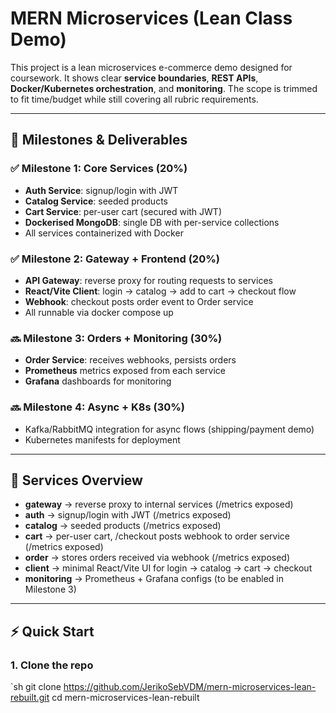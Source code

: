 ﻿# MERN Microservices (Lean Class Demo)

This project is a lean microservices e-commerce demo designed for coursework.
It shows clear **service boundaries**, **REST APIs**, **Docker/Kubernetes orchestration**, and **monitoring**.
The scope is trimmed to fit time/budget while still covering all rubric requirements.

---

## 🎯 Milestones & Deliverables

### ✅ Milestone 1: Core Services (20%)
- **Auth Service**: signup/login with JWT
- **Catalog Service**: seeded products
- **Cart Service**: per-user cart (secured with JWT)
- **Dockerised MongoDB**: single DB with per-service collections
- All services containerized with Docker

### ✅ Milestone 2: Gateway + Frontend (20%)
- **API Gateway**: reverse proxy for routing requests to services
- **React/Vite Client**: login → catalog → add to cart → checkout flow
- **Webhook**: checkout posts order event to Order service
- All runnable via docker compose up

### 🔜 Milestone 3: Orders + Monitoring (30%)
- **Order Service**: receives webhooks, persists orders
- **Prometheus** metrics exposed from each service
- **Grafana** dashboards for monitoring

### 🔜 Milestone 4: Async + K8s (30%)
- Kafka/RabbitMQ integration for async flows (shipping/payment demo)
- Kubernetes manifests for deployment

---

## 📂 Services Overview

- **gateway** → reverse proxy to internal services (/metrics exposed)
- **auth** → signup/login with JWT (/metrics exposed)
- **catalog** → seeded products (/metrics exposed)
- **cart** → per-user cart, /checkout posts webhook to order service (/metrics exposed)
- **order** → stores orders received via webhook (/metrics exposed)
- **client** → minimal React/Vite UI for login → catalog → cart → checkout
- **monitoring** → Prometheus + Grafana configs (to be enabled in Milestone 3)

---

## ⚡ Quick Start

### 1. Clone the repo
`sh
git clone https://github.com/JerikoSebVDM/mern-microservices-lean-rebuilt.git
cd mern-microservices-lean-rebuilt

